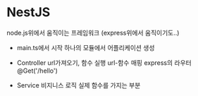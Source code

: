 # NestJS
node.js위에서 움직이는 프레임워크
(express위에서 움직이기도..)

- main.ts에서 시작
하나의 모듈에서 어플리케이션 생성

- Controller
url가져오기, 함수 실행
url-함수 매핑
express의 라우터
    @Get('/hello')

- Service
비지니스 로직
실제 함수를 가지는 부분
